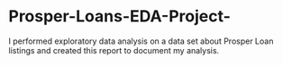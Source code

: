 # Prosper-Loans-EDA-Project-
I performed exploratory data analysis on a data set about Prosper Loan listings and created this report to document my analysis.

